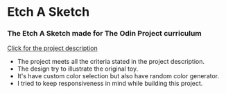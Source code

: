 # Etch A Sketch
### The  Etch A Sketch made for The Odin Project curriculum
[Click for the project description](https://www.theodinproject.com/lessons/foundations-etch-a-sketch)
- The project meets all the criteria stated in the project description.
- The design try to illustrate the original toy.
- It's have custom color selection but also have random color generator.
- I tried to keep responsiveness in mind while building this project. 

